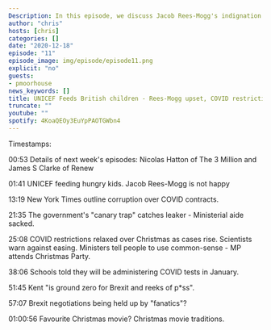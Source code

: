 ```yaml
---
Description: In this episode, we discuss Jacob Rees-Mogg's indignation at UNICEF trying to feed hungry children, the easing of restrictions for Christmas, COVID contract corruption, Schools rolling out lateral flow tests in January, Kent gaining an international reputation as being the "Toilet of England" and where we stand with Brexit. We end with our favourite Christmas movies.
author: "chris"
hosts: [chris]
categories: []
date: "2020-12-18"
episode: "11"
episode_image: img/episode/episode11.png
explicit: "no"
guests:
- pmoorhouse
news_keywords: []
title: UNICEF Feeds British children - Rees-Mogg upset, COVID restrictions relaxed against advice, Brexit Looms
truncate: ""
youtube: ""
spotify: 4KoaQEOy3EuYpPAOTGWbn4
---
```



Timestamps:

00:53 Details of next week's episodes: Nicolas Hatton of The 3 Million and James S Clarke of Renew

01:41 UNICEF feeding hungry kids. Jacob Rees-Mogg is not happy

13:19 New York Times outline corruption over COVID contracts.

21:35 The government's "canary trap" catches leaker - Ministerial aide sacked.

25:08 COVID restrictions relaxed over Christmas as cases rise. Scientists warn against easing. Ministers tell people to use common-sense - MP attends Christmas Party.

38:06 Schools told they will be administering COVID tests in January.

51:45 Kent "is ground zero for Brexit and reeks of p*ss".

57:07 Brexit negotiations being held up by "fanatics"?

01:00:56 Favourite Christmas movie? Christmas movie  traditions.
